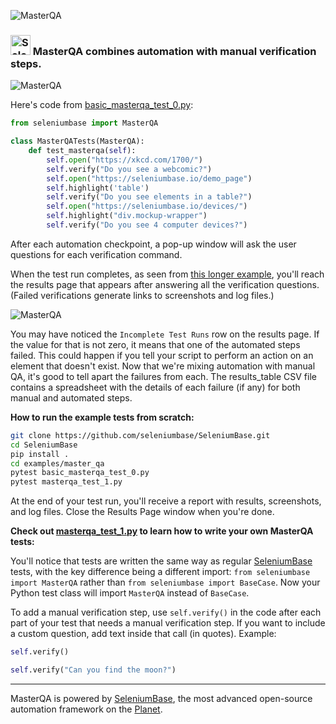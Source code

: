 <!-- SeleniumBase Docs -->

![](https://seleniumbase.github.io/cdn/img/masterqa_logo.png "MasterQA")

<h3><img src="https://seleniumbase.github.io/img/logo6.png" title="SeleniumBase" width="32" /> MasterQA combines automation with manual verification steps.</h3>

![](https://seleniumbase.github.io/cdn/gif/masterqa6.gif "MasterQA")

Here's code from [basic_masterqa_test_0.py](https://github.com/seleniumbase/SeleniumBase/blob/master/examples/master_qa/basic_masterqa_test_0.py):

```python
from seleniumbase import MasterQA

class MasterQATests(MasterQA):
    def test_masterqa(self):
        self.open("https://xkcd.com/1700/")
        self.verify("Do you see a webcomic?")
        self.open("https://seleniumbase.io/demo_page")
        self.highlight('table')
        self.verify("Do you see elements in a table?")
        self.open("https://seleniumbase.io/devices/")
        self.highlight("div.mockup-wrapper")
        self.verify("Do you see 4 computer devices?")
```

After each automation checkpoint, a pop-up window will ask the user questions for each verification command.

When the test run completes, as seen from [this longer example](https://github.com/seleniumbase/SeleniumBase/blob/master/examples/master_qa/masterqa_test_1.py), you'll reach the results page that appears after answering all the verification questions. (Failed verifications generate links to screenshots and log files.)

![](https://seleniumbase.github.io/cdn/img/mqa_hybrid.png "MasterQA")

You may have noticed the ``Incomplete Test Runs`` row on the results page. If the value for that is not zero, it means that one of the automated steps failed. This could happen if you tell your script to perform an action on an element that doesn't exist. Now that we're mixing automation with manual QA, it's good to tell apart the failures from each. The results_table CSV file contains a spreadsheet with the details of each failure (if any) for both manual and automated steps.

**How to run the example tests from scratch:**

```zsh
git clone https://github.com/seleniumbase/SeleniumBase.git
cd SeleniumBase
pip install .
cd examples/master_qa
pytest basic_masterqa_test_0.py
pytest masterqa_test_1.py
```

At the end of your test run, you'll receive a report with results, screenshots, and log files. Close the Results Page window when you're done.

**Check out [masterqa_test_1.py](https://github.com/seleniumbase/SeleniumBase/blob/master/examples/master_qa/masterqa_test_1.py) to learn how to write your own MasterQA tests:**

You'll notice that tests are written the same way as regular [SeleniumBase](https://seleniumbase.com) tests, with the key difference being a different import: ``from seleniumbase import MasterQA`` rather than ``from seleniumbase import BaseCase``. Now your Python test class will import ``MasterQA`` instead of ``BaseCase``.

To add a manual verification step, use ``self.verify()`` in the code after each part of your test that needs a manual verification step. If you want to include a custom question, add text inside that call (in quotes). Example:

```python
self.verify()

self.verify("Can you find the moon?")
```

--------

MasterQA is powered by [SeleniumBase](https://seleniumbase.com), the most advanced open-source automation framework on the [Planet](https://en.wikipedia.org/wiki/Earth).
